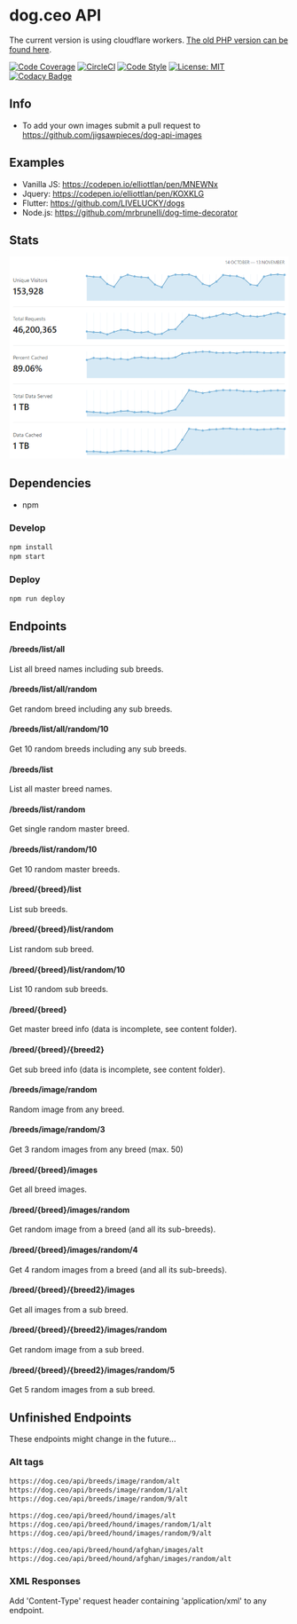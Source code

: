 # dog.ceo API

The current version is using cloudflare workers. [The old PHP version can be found here](https://github.com/ElliottLandsborough/dog-ceo-api).

[![Code Coverage](https://codecov.io/gh/ElliottLandsborough/dog-ceo-api/branch/master/graph/badge.svg)](https://codecov.io/gh/ElliottLandsborough/dog-ceo-api)
[![CircleCI](https://circleci.com/gh/ElliottLandsborough/dog-ceo-api.svg?style=svg)](https://circleci.com/gh/ElliottLandsborough/dog-ceo-api)
[![Code Style](https://github.styleci.io/repos/97956282/shield?style=flat&branch=master)](https://github.styleci.io/repos/97956282)
[![License: MIT](https://img.shields.io/badge/License-MIT-yellow.svg)](https://opensource.org/licenses/MIT)
[![Codacy Badge](https://api.codacy.com/project/badge/Grade/28e7bd35f2fe4d42a19aec5f705c5024)](https://www.codacy.com/app/ElliottLandsborough/dog-ceo-api?utm_source=github.com&utm_medium=referral&utm_content=ElliottLandsborough/dog-ceo-api&utm_campaign=Badge_Grade)

## Info

- To add your own images submit a pull request to https://github.com/jigsawpieces/dog-api-images

## Examples

- Vanilla JS: https://codepen.io/elliottlan/pen/MNEWNx
- Jquery: https://codepen.io/elliottlan/pen/KOXKLG
- Flutter: https://github.com/LIVELUCKY/dogs
- Node.js: https://github.com/mrbrunelli/dog-time-decorator

## Stats

![Screenshot of statistics page](https://github.com/ElliottLandsborough/dog-ceo-api/blob/master/stats.png?raw=true)

## Dependencies

- npm

### Develop

```bash
npm install
npm start
```

### Deploy

```bash
npm run deploy
```

## Endpoints

#### /breeds/list/all

List all breed names including sub breeds.

#### /breeds/list/all/random

Get random breed including any sub breeds.

#### /breeds/list/all/random/10

Get 10 random breeds including any sub breeds.

#### /breeds/list

List all master breed names.

#### /breeds/list/random

Get single random master breed.

#### /breeds/list/random/10

Get 10 random master breeds.

#### /breed/{breed}/list

List sub breeds.

#### /breed/{breed}/list/random

List random sub breed.

#### /breed/{breed}/list/random/10

List 10 random sub breeds.

#### /breed/{breed}

Get master breed info (data is incomplete, see content folder).

#### /breed/{breed}/{breed2}

Get sub breed info (data is incomplete, see content folder).

#### /breeds/image/random

Random image from any breed.

#### /breeds/image/random/3

Get 3 random images from any breed (max. 50)

#### /breed/{breed}/images

Get all breed images.

#### /breed/{breed}/images/random

Get random image from a breed (and all its sub-breeds).

#### /breed/{breed}/images/random/4

Get 4 random images from a breed (and all its sub-breeds).

#### /breed/{breed}/{breed2}/images

Get all images from a sub breed.

#### /breed/{breed}/{breed2}/images/random

Get random image from a sub breed.

#### /breed/{breed}/{breed2}/images/random/5

Get 5 random images from a sub breed.

## Unfinished Endpoints

These endpoints might change in the future...

### Alt tags

```
https://dog.ceo/api/breeds/image/random/alt
https://dog.ceo/api/breeds/image/random/1/alt
https://dog.ceo/api/breeds/image/random/9/alt
```

```
https://dog.ceo/api/breed/hound/images/alt
https://dog.ceo/api/breed/hound/images/random/1/alt
https://dog.ceo/api/breed/hound/images/random/9/alt
```

```
https://dog.ceo/api/breed/hound/afghan/images/alt
https://dog.ceo/api/breed/hound/afghan/images/random/alt
```

### XML Responses

Add 'Content-Type' request header containing 'application/xml' to any endpoint.